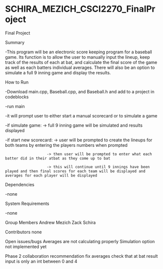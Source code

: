 # SCHIRA_MEZICH_CSCI2270_FinalProject
Final Project 

Summary

-This program will be an electronic score keeping program for a baseball game. Its function is to allow the user to manually input the lineup, keep track of the results of each at bat, and calculate the final score of the game as well as each batters individual averages. There will also be an option to simulate a full 9 inning game and display the results.

How to Run

-Download main.cpp, Baseball.cpp, and Baseball.h and add to a project in codeblocks

-run main 

-it will prompt user to either start a manual scorecard or to simulate a game

-if simulate game: 
                      -> full 9 inning game will be simulated and results displayed

-if start new scorecard: 
                      -> user will be prompted to create the lineups for both teams by entering the players numbers when prompted
                        
                       -> then user will be prompted to enter what each batter did in their atbat as they come up to bat
                       
                       -> this will continue until 9 innings have been played and then final scores for each team will be displayed and averages for each player will be displayed
                       
Dependencies

-none

System Requirements

-none

Group Members
Andrew Mezich
Zack Schira

Contributors
none

Open issues/bugs
Averages are not calculating properly
Simulation option not implemented yet

Phase 2 collaboration recommendation
fix averages
check that at bat result input is only an int between 0 and 4
